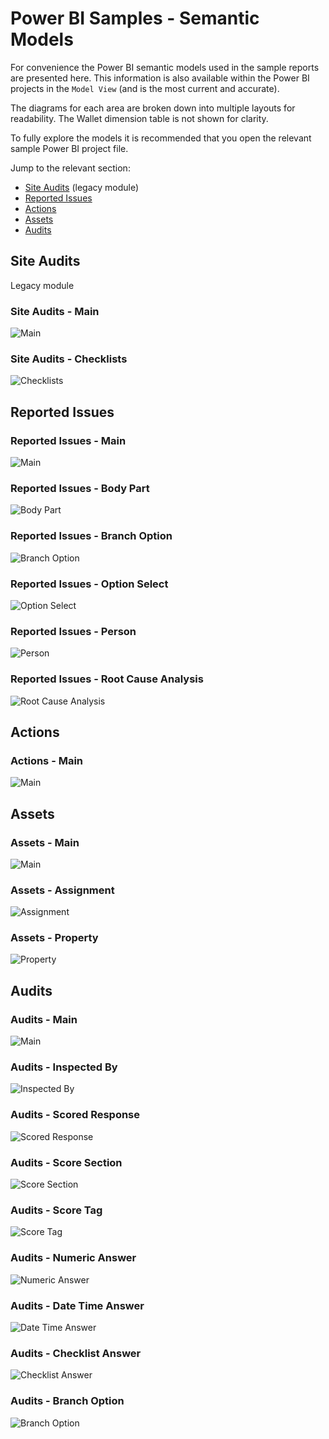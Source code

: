 # Power BI Samples - Semantic Models

For convenience the Power BI semantic models used in the sample reports are presented here.
This information is also available within the Power BI projects in the `Model View`
(and is the most current and accurate).

The diagrams for each area are broken down into multiple layouts for readability.
The Wallet dimension table is not shown for clarity.

To fully explore the models it is recommended that you open the relevant sample Power BI project file.

Jump to the relevant section:

* [Site Audits](#site-audits) (legacy module)
* [Reported Issues](#reported-issues)
* [Actions](#actions)
* [Assets](#assets)
* [Audits](#audits)

## Site Audits

Legacy module

### Site Audits - Main

![Main](Images/PowerBIModelDiagrams/SiteAudits_Main.png)

### Site Audits - Checklists

![Checklists](Images/PowerBIModelDiagrams/SiteAudits_Checklists.png)

## Reported Issues

### Reported Issues - Main

![Main](Images/PowerBIModelDiagrams/ReportedIssues_Main.png)

### Reported Issues - Body Part

![Body Part](Images/PowerBIModelDiagrams/ReportedIssues_BodyPart.png)

### Reported Issues - Branch Option

![Branch Option](Images/PowerBIModelDiagrams/ReportedIssues_BranchOption.png)

### Reported Issues - Option Select

![Option Select](Images/PowerBIModelDiagrams/ReportedIssues_OptionSelect.png)

### Reported Issues - Person

![Person](Images/PowerBIModelDiagrams/ReportedIssues_Person.png)

### Reported Issues - Root Cause Analysis

![Root Cause Analysis](Images/PowerBIModelDiagrams/ReportedIssues_RootCauseAnalysis.png)

## Actions

### Actions - Main

![Main](Images/PowerBIModelDiagrams/Actions_Main.png)

## Assets

### Assets - Main

![Main](Images/PowerBIModelDiagrams/Assets_Main.png)

### Assets - Assignment

![Assignment](Images/PowerBIModelDiagrams/Assets_Assignment.png)

### Assets - Property

![Property](Images/PowerBIModelDiagrams/Assets_Property.png)

## Audits

### Audits - Main

![Main](Images/PowerBIModelDiagrams/Audits_Main.png)

### Audits - Inspected By

![Inspected By](Images/PowerBIModelDiagrams/Audits_InspectedBy.png)

### Audits - Scored Response

![Scored Response](Images/PowerBIModelDiagrams/Audits_ScoredResponse.png)

### Audits - Score Section

![Score Section](Images/PowerBIModelDiagrams/Audits_ScoreSection.png)

### Audits - Score Tag

![Score Tag](Images/PowerBIModelDiagrams/Audits_ScoreTag.png)

### Audits - Numeric Answer

![Numeric Answer](Images/PowerBIModelDiagrams/Audits_NumericAnswer.png)

### Audits - Date Time Answer

![Date Time Answer](Images/PowerBIModelDiagrams/Audits_DateTimeAnswer.png)

### Audits - Checklist Answer

![Checklist Answer](Images/PowerBIModelDiagrams/Audits_ChecklistAnswer.png)

### Audits - Branch Option

![Branch Option](Images/PowerBIModelDiagrams/Audits_BranchOption.png)
